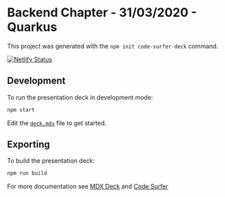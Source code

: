 # Backend Chapter - 31/03/2020 - Quarkus

This project was generated with the `npm init code-surfer-deck` command.

[![Netlify Status](https://api.netlify.com/api/v1/badges/b487d6de-8636-45f0-9b01-5e2b7d1a79a8/deploy-status)](https://app.netlify.com/sites/backend-chapter-quarkus/deploys)

## Development

To run the presentation deck in development mode:

```sh
npm start
```

Edit the [`deck.mdx`](deck.mdx) file to get started.

## Exporting

To build the presentation deck:

```sh
npm run build
```

For more documentation see [MDX Deck](https://github.com/jxnblk/mdx-deck) and [Code Surfer](https://codesurfer.pomb.us/)
